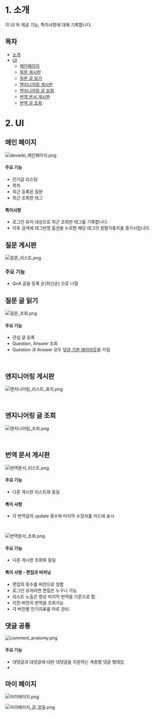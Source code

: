 
# 1. 소개

각 UI 와 제공 기능, 특이사항에 대해 기록합니다.

## 목차

- [소개](#소개)
- [UI](#UI)
    - [메인페이지](#메인-페이지)
    - [질문 게시판](#질문-게시판)
    - [질문 글 읽기](#질문-글-읽기)
    - [엔지니어링 게시판](#엔지니어링-게시판)
    - [엔지니어링 글 조회](#엔지니어링-글-조회)
    - [번역 문서 게시판](#번역-문서-게시판)
    - [번역 글 조회](#번역-글-조회)

# 2. UI

## 메인 페이지

![devwiki_메인페이지.png](images%2Fdevwiki_%EB%A9%94%EC%9D%B8%ED%8E%98%EC%9D%B4%EC%A7%80.png)
#### 주요 기능
- 인기글 리스팅
- 목차
- 최근 등록된 질문
- 최근 조회한 태그

#### 특이사항
- 로그인 유저 대상으로 최근 조회한 태그를 기록합니다.
- 이후 검색에 태그반영 옵션을 누르면 해당 태그의 정렬가중치를 증가시킵니다.

## 질문 게시판

![질문_리스트.png](images%2F%EC%A7%88%EB%AC%B8_%EB%A6%AC%EC%8A%A4%ED%8A%B8.png)

### 주요 기능
- QnA 글을 등록 순(최신순) 으로 나열

## 질문 글 읽기

![질문_조회.png](images%2F%EC%A7%88%EB%AC%B8_%EC%A1%B0%ED%9A%8C.png)

#### 주요 기능
- 관심 글 등록
- Question, Answer 조회
- Question 과 Answer 모두 [댓글 기본 레이아웃](#댓글-공통)을 가짐

<br/>

## 엔지니어링 게시판

![엔지니어링_리스트_표지.png](images%2F%EC%97%94%EC%A7%80%EB%8B%88%EC%96%B4%EB%A7%81_%EB%A6%AC%EC%8A%A4%ED%8A%B8_%ED%91%9C%EC%A7%80.png)

<br/>

## 엔지니어링 글 조회

![엔지니어링_조회.png](images%2F%EC%97%94%EC%A7%80%EB%8B%88%EC%96%B4%EB%A7%81_%EC%A1%B0%ED%9A%8C.png)

<br/>

## 번역 문서 게시판


![번역문서_리스트.png](images%2F%EB%B2%88%EC%97%AD%EB%AC%B8%EC%84%9C_%EB%A6%AC%EC%8A%A4%ED%8A%B8.png)

#### 주요 기능
- 다른 게시판 리스트와 동일

#### 특이 사항
- 각 번역글의 update 횟수와 마지막 수정자를 카드에 표시


<br/>

![번역문서_조회.png](images%2F%EB%B2%88%EC%97%AD%EB%AC%B8%EC%84%9C_%EC%A1%B0%ED%9A%8C.png)

#### 주요 기능
- 다른 게시판 조회와 동일

#### 특이 사항 - 편집과 버저닝
- 편집의 횟수를 버전으로 칭함
- 로그인 유저라면 편집은 누구나 가능
- 리스트 노출은 항상 마지막 번역을 기준으로 함.
- 이전 버전의 번역을 조회가능
- 각 버전별 인기지표를 따로 관리.

## 댓글 공통

![comment_anatomy.png](images%2Fcomment_anatomy.png)
#### 주요 기능

- 대댓글과 대댓글에 대한 대댓글을 지원하는 계층형 댓글 형태임
-

## 마이 페이지

![마이페이지.png](images%2F%EB%A7%88%EC%9D%B4%ED%8E%98%EC%9D%B4%EC%A7%80.png)

![마이페이지_글_없음.png](images%2F%EB%A7%88%EC%9D%B4%ED%8E%98%EC%9D%B4%EC%A7%80_%EA%B8%80_%EC%97%86%EC%9D%8C.png)

